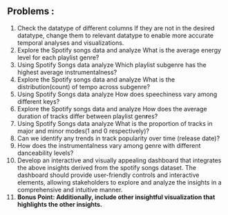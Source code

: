 
## Problems :

1. Check the datatype of different columns If they are not in the desired datatype, change them to relevant datatype to enable more accurate temporal analyses and visualizations.
2. Explore the Spotify songs data and analyze What is the average energy level for each playlist genre? 
3. Using Spotify Songs data analyze Which playlist subgenre has the highest average instrumentalness? 
4. Explore the Spotify songs data and analyze What is the distribution(count) of tempo across subgenre? 
5. Using Spotify Songs data analyze How does speechiness vary among different keys? 
6. Explore the Spotify songs data and analyze How does the average duration of tracks differ between playlist gen**r**es? 
7. Using Spotify Songs data analyze What is the proportion of tracks in major and minor modes(1 and 0 respectively)? 
8. Can we identify any trends in track popularity over time (release date)? 
9. How does the instrumentalness vary among genre with different danceability levels? 
10. Develop an interactive and visually appealing dashboard that integrates the
above insights derived from the spotify songs dataset. The dashboard should
provide user-friendly controls and interactive elements, allowing stakeholders to
explore and analyze the insights in a comprehensive and intuitive manner. 
11. **Bonus Point: Additionally, include other insightful visualization that highlights the
other insights.**
